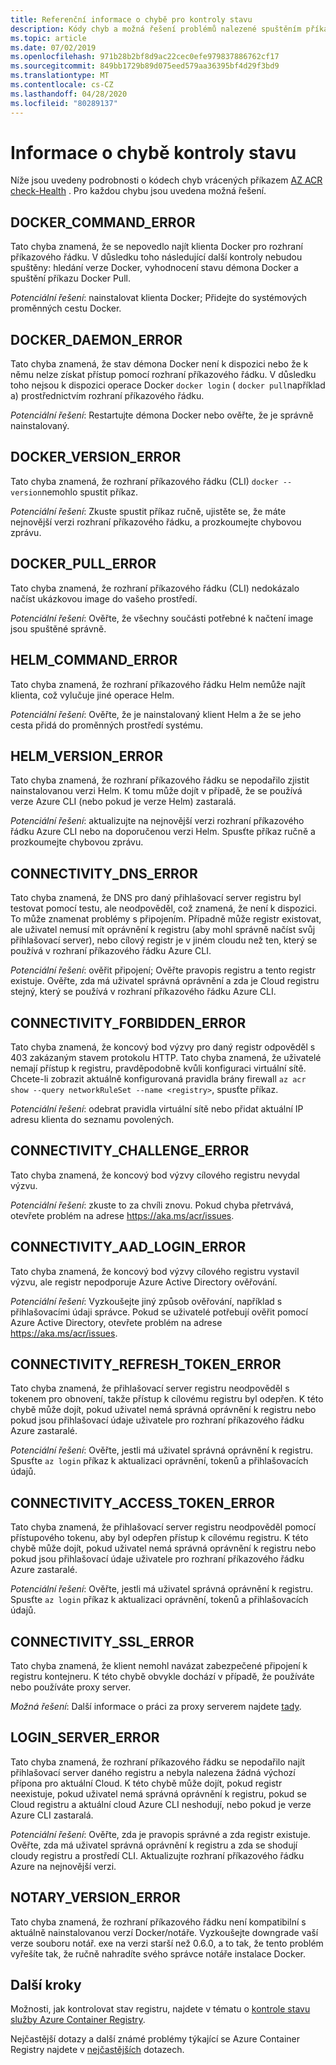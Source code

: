 ```yaml
---
title: Referenční informace o chybě pro kontroly stavu
description: Kódy chyb a možná řešení problémů nalezené spuštěním příkazu AZ ACR check-Health Diagnostic v Azure Container Registry
ms.topic: article
ms.date: 07/02/2019
ms.openlocfilehash: 971b28b2bf8d9ac22cec0efe979837886762cf17
ms.sourcegitcommit: 849bb1729b89d075eed579aa36395bf4d29f3bd9
ms.translationtype: MT
ms.contentlocale: cs-CZ
ms.lasthandoff: 04/28/2020
ms.locfileid: "80289137"
---
```

# <a name="health-check-error-reference"></a>Informace o chybě kontroly stavu

Níže jsou uvedeny podrobnosti o kódech chyb vrácených příkazem [AZ ACR check-Health][az-acr-check-health] . Pro každou chybu jsou uvedena možná řešení.

## <a name="docker_command_error"></a>DOCKER_COMMAND_ERROR

Tato chyba znamená, že se nepovedlo najít klienta Docker pro rozhraní příkazového řádku. V důsledku toho následující další kontroly nebudou spuštěny: hledání verze Docker, vyhodnocení stavu démona Docker a spuštění příkazu Docker Pull.

*Potenciální řešení*: nainstalovat klienta Docker; Přidejte do systémových proměnných cestu Docker.

## <a name="docker_daemon_error"></a>DOCKER_DAEMON_ERROR

Tato chyba znamená, že stav démona Docker není k dispozici nebo že k němu nelze získat přístup pomocí rozhraní příkazového řádku. V důsledku toho nejsou k dispozici operace Docker `docker login` ( `docker pull`například a) prostřednictvím rozhraní příkazového řádku.

*Potenciální řešení*: Restartujte démona Docker nebo ověřte, že je správně nainstalovaný.

## <a name="docker_version_error"></a>DOCKER_VERSION_ERROR

Tato chyba znamená, že rozhraní příkazového řádku (CLI) `docker --version`nemohlo spustit příkaz.

*Potenciální řešení*: Zkuste spustit příkaz ručně, ujistěte se, že máte nejnovější verzi rozhraní příkazového řádku, a prozkoumejte chybovou zprávu.

## <a name="docker_pull_error"></a>DOCKER_PULL_ERROR

Tato chyba znamená, že rozhraní příkazového řádku (CLI) nedokázalo načíst ukázkovou image do vašeho prostředí.

*Potenciální řešení*: Ověřte, že všechny součásti potřebné k načtení image jsou spuštěné správně.

## <a name="helm_command_error"></a>HELM_COMMAND_ERROR

Tato chyba znamená, že rozhraní příkazového řádku Helm nemůže najít klienta, což vylučuje jiné operace Helm.

*Potenciální řešení*: Ověřte, že je nainstalovaný klient Helm a že se jeho cesta přidá do proměnných prostředí systému.

## <a name="helm_version_error"></a>HELM_VERSION_ERROR

Tato chyba znamená, že rozhraní příkazového řádku se nepodařilo zjistit nainstalovanou verzi Helm. K tomu může dojít v případě, že se používá verze Azure CLI (nebo pokud je verze Helm) zastaralá.

*Potenciální řešení*: aktualizujte na nejnovější verzi rozhraní příkazového řádku Azure CLI nebo na doporučenou verzi Helm. Spusťte příkaz ručně a prozkoumejte chybovou zprávu.

## <a name="connectivity_dns_error"></a>CONNECTIVITY_DNS_ERROR

Tato chyba znamená, že DNS pro daný přihlašovací server registru byl testovat pomocí testu, ale neodpověděl, což znamená, že není k dispozici. To může znamenat problémy s připojením. Případně může registr existovat, ale uživatel nemusí mít oprávnění k registru (aby mohl správně načíst svůj přihlašovací server), nebo cílový registr je v jiném cloudu než ten, který se používá v rozhraní příkazového řádku Azure CLI.

*Potenciální řešení*: ověřit připojení; Ověřte pravopis registru a tento registr existuje. Ověřte, zda má uživatel správná oprávnění a zda je Cloud registru stejný, který se používá v rozhraní příkazového řádku Azure CLI.

## <a name="connectivity_forbidden_error"></a>CONNECTIVITY_FORBIDDEN_ERROR

Tato chyba znamená, že koncový bod výzvy pro daný registr odpověděl s 403 zakázaným stavem protokolu HTTP. Tato chyba znamená, že uživatelé nemají přístup k registru, pravděpodobně kvůli konfiguraci virtuální sítě. Chcete-li zobrazit aktuálně konfigurovaná pravidla brány firewall `az acr show --query networkRuleSet --name <registry>`, spusťte příkaz.

*Potenciální řešení*: odebrat pravidla virtuální sítě nebo přidat aktuální IP adresu klienta do seznamu povolených.

## <a name="connectivity_challenge_error"></a>CONNECTIVITY_CHALLENGE_ERROR

Tato chyba znamená, že koncový bod výzvy cílového registru nevydal výzvu.

*Potenciální řešení*: zkuste to za chvíli znovu. Pokud chyba přetrvává, otevřete problém na adrese https://aka.ms/acr/issues.

## <a name="connectivity_aad_login_error"></a>CONNECTIVITY_AAD_LOGIN_ERROR

Tato chyba znamená, že koncový bod výzvy cílového registru vystavil výzvu, ale registr nepodporuje Azure Active Directory ověřování.

*Potenciální řešení*: Vyzkoušejte jiný způsob ověřování, například s přihlašovacími údaji správce. Pokud se uživatelé potřebují ověřit pomocí Azure Active Directory, otevřete problém na adrese https://aka.ms/acr/issues.

## <a name="connectivity_refresh_token_error"></a>CONNECTIVITY_REFRESH_TOKEN_ERROR

Tato chyba znamená, že přihlašovací server registru neodpověděl s tokenem pro obnovení, takže přístup k cílovému registru byl odepřen. K této chybě může dojít, pokud uživatel nemá správná oprávnění k registru nebo pokud jsou přihlašovací údaje uživatele pro rozhraní příkazového řádku Azure zastaralé.

*Potenciální řešení*: Ověřte, jestli má uživatel správná oprávnění k registru. Spusťte `az login` příkaz k aktualizaci oprávnění, tokenů a přihlašovacích údajů.

## <a name="connectivity_access_token_error"></a>CONNECTIVITY_ACCESS_TOKEN_ERROR

Tato chyba znamená, že přihlašovací server registru neodpověděl pomocí přístupového tokenu, aby byl odepřen přístup k cílovému registru. K této chybě může dojít, pokud uživatel nemá správná oprávnění k registru nebo pokud jsou přihlašovací údaje uživatele pro rozhraní příkazového řádku Azure zastaralé.

*Potenciální řešení*: Ověřte, jestli má uživatel správná oprávnění k registru. Spusťte `az login` příkaz k aktualizaci oprávnění, tokenů a přihlašovacích údajů.

## <a name="connectivity_ssl_error"></a>CONNECTIVITY_SSL_ERROR

Tato chyba znamená, že klient nemohl navázat zabezpečené připojení k registru kontejneru. K této chybě obvykle dochází v případě, že používáte nebo používáte proxy server.

*Možná řešení*: Další informace o práci za proxy serverem najdete [tady](https://github.com/Azure/azure-cli/blob/master/doc/use_cli_effectively.md#working-behind-a-proxy).

## <a name="login_server_error"></a>LOGIN_SERVER_ERROR

Tato chyba znamená, že rozhraní příkazového řádku se nepodařilo najít přihlašovací server daného registru a nebyla nalezena žádná výchozí přípona pro aktuální Cloud. K této chybě může dojít, pokud registr neexistuje, pokud uživatel nemá správná oprávnění k registru, pokud se Cloud registru a aktuální cloud Azure CLI neshodují, nebo pokud je verze Azure CLI zastaralá.

*Potenciální řešení*: Ověřte, zda je pravopis správné a zda registr existuje. Ověřte, zda má uživatel správná oprávnění k registru a zda se shodují cloudy registru a prostředí CLI. Aktualizujte rozhraní příkazového řádku Azure na nejnovější verzi.

## <a name="notary_version_error"></a>NOTARY_VERSION_ERROR

Tato chyba znamená, že rozhraní příkazového řádku není kompatibilní s aktuálně nainstalovanou verzí Docker/notáře. Vyzkoušejte downgrade vaší verze souboru notář. exe na verzi starší než 0.6.0, a to tak, že tento problém vyřešíte tak, že ručně nahradíte svého správce notáře instalace Docker.

## <a name="next-steps"></a>Další kroky

Možnosti, jak kontrolovat stav registru, najdete v tématu o [kontrole stavu služby Azure Container Registry](container-registry-check-health.md).

Nejčastější dotazy a další známé problémy týkající se Azure Container Registry najdete v [nejčastějších](container-registry-faq.md) dotazech.





<!-- LINKS - internal -->
[az-acr-check-health]: /cli/azure/acr#az-acr-check-health
